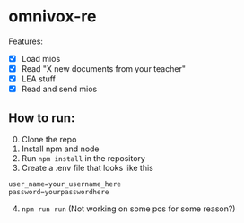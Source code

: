 # omnivox-re

Features:  
- [x] Load mios
- [x] Read "X new documents from your teacher"
- [X] LEA stuff
- [X] Read and send mios

## How to run:
0. Clone the repo
1. Install npm and node
2. Run `npm install` in the repository
3. Create a .env file that looks like this
```
user_name=your_username_here
password=yourpasswordhere
```
4. `npm run run` (Not working on some pcs for some reason?)
